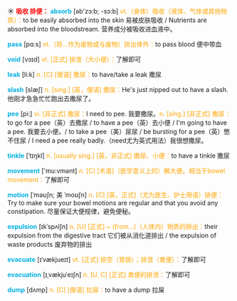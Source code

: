 ☀ <font color="red">**吸收 排便：**</font>
<font color="sky blue">**absorb**</font> [əb'zɔ:b; -sɔ:b] 
<font color="orange">vt.（身体）吸收（液体、气体或其他物质）：</font>to be easily absorbed into the skin 易被皮肤吸收 / Nutrients are absorbed into the bloodstream. 营养成分被吸收进血液中。

<font color="sky blue">**pass**</font> [pɑːs] 
<font color="orange">vt.（将…作为废物或与废物）排出体外：</font>to pass blood 便中带血 
           
<font color="sky blue">**void**</font> [vɔɪd]
<font color="orange">vt. [正式] 排泄（大小便）：</font>了解即可

<font color="sky blue">**leak**</font> [li:k] 
<font color="orange">n. [C] [俚语] 撒尿：</font>to have/take a leak 撒尿
           
<font color="sky blue">**slash**</font> [slæʃ]
<font color="orange">n. [sing.] [英，俚语] 撒尿：</font>He's just nipped out to have a slash. 他刚才急急忙忙跑出去撒尿了。
          
<font color="sky blue">**pee**</font> [pi:]
<font color="orange">vi. [非正式] 撒尿：</font>I need to pee. 我要撒尿。<font color="orange">n. [sing.] [非正式] 撒尿：</font>to go for a pee（英）去撒尿 / to have a pee（英）去小便 / I'm going to have a pee. 我要去小便。/ to take a pee（美）尿尿 / be bursting for a pee（英）憋不住尿 / I need a pee really badly.（need尤为英式用法）我很想撒尿。
           
<font color="sky blue">**tinkle**</font> [ˈtɪŋkl]
<font color="orange">n. [usually sing.] [英，非正式] 撒尿、小便：</font>to have a tinkle 撒尿

<font color="sky blue">**movement**</font> ['mu:vmənt] 
<font color="orange">n. [C] [术语]（医学意义上的）解大便。相当于bowel movement：</font>了解即可

<font color="sky blue">**motion**</font> [ˈməʊʃn; 美 ˈmoʊʃn]
<font color="orange">n. [C] [英，正式]（尤为医生、护士用语）排便：</font>Try to make sure your bowel motions are regular and that you avoid any constipation. 尽量保证大便规律，避免便秘。 
             
<font color="sky blue">**expulsion**</font> [ɪkˈspʌlʃn]
<font color="orange">n. [U] [正式] ~ (from…)（人体内）物质的排出：</font>their expulsion from the digestive tract 它们被从消化道排出 / the expulsion of waste products 废弃物的排出

<font color="sky blue">**evacuate**</font> [ɪˈvækjueɪt]
<font color="orange">vt. [正式] 排空（胃肠）；排泄（粪便）：</font>了解即可
     
<font color="sky blue">**evacuation**</font> [ɪˌvækjuˈeɪʃn]
<font color="orange">n. [U, C] [正式] 粪便的排泄：</font>了解即可

<font color="sky blue">**dump**</font> [dʌmp]
<font color="orange">n. [C] [俚语] 拉屎：</font>to have a dump 拉屎
 

